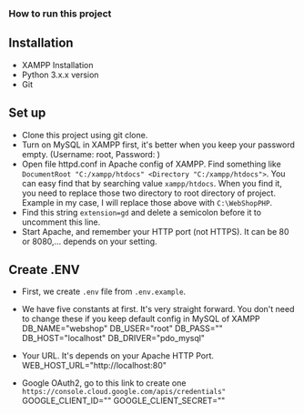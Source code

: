 ### How to run this project

## Installation
- XAMPP Installation
- Python 3.x.x version
- Git

## Set up
- Clone this project using git clone.
- Turn on MySQL in XAMPP first, it's better when you keep your password empty. (Username: root, Password: )
- Open file httpd.conf in Apache config of XAMPP. Find something like `DocumentRoot "C:/xampp/htdocs" <Directory "C:/xampp/htdocs">`. You can easy find that by searching value `xampp/htdocs`. When you find it, you need to replace those two directory to root directory of project. Example in my case, I will replace those above with `C:\WebShopPHP`.
- Find this string `extension=gd` and delete a semicolon before it to uncomment this line.
- Start Apache, and remember your HTTP port (not HTTPS). It can be 80 or 8080,... depends on your setting.

## Create .ENV
- First, we create `.env` file from `.env.example`.
- We have five constants at first. It's very straight forward. You don't need to change these if you keep default config in MySQL of XAMPP
DB_NAME="webshop"
DB_USER="root"
DB_PASS=""
DB_HOST="localhost"
DB_DRIVER="pdo_mysql"

- Your URL. It's depends on your Apache HTTP Port. 
WEB_HOST_URL="http://localhost:80"

- Google OAuth2, go to this link to create one `https://console.cloud.google.com/apis/credentials"`
GOOGLE_CLIENT_ID=""
GOOGLE_CLIENT_SECRET=""
